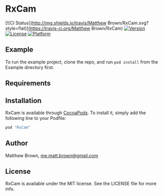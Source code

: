 # RxCam

[![CI Status](http://img.shields.io/travis/Matthew Brown/RxCam.svg?style=flat)](https://travis-ci.org/Matthew Brown/RxCam)
[![Version](https://img.shields.io/cocoapods/v/RxCam.svg?style=flat)](http://cocoapods.org/pods/RxCam)
[![License](https://img.shields.io/cocoapods/l/RxCam.svg?style=flat)](http://cocoapods.org/pods/RxCam)
[![Platform](https://img.shields.io/cocoapods/p/RxCam.svg?style=flat)](http://cocoapods.org/pods/RxCam)

## Example

To run the example project, clone the repo, and run `pod install` from the Example directory first.

## Requirements

## Installation

RxCam is available through [CocoaPods](http://cocoapods.org). To install
it, simply add the following line to your Podfile:

```ruby
pod "RxCam"
```

## Author

Matthew Brown, me.matt.brown@gmail.com

## License

RxCam is available under the MIT license. See the LICENSE file for more info.
